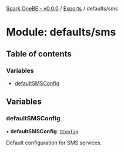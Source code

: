 [Spark OneBE - v0.0.0](../README.md) / [Exports](../modules.md) / defaults/sms

# Module: defaults/sms

## Table of contents

### Variables

- [defaultSMSConfig](defaults_sms.md#defaultsmsconfig)

## Variables

### defaultSMSConfig

• **defaultSMSConfig**: [`IConfig`](../interfaces/System_IConfig.IConfig.md)

Default configuration for SMS services.
